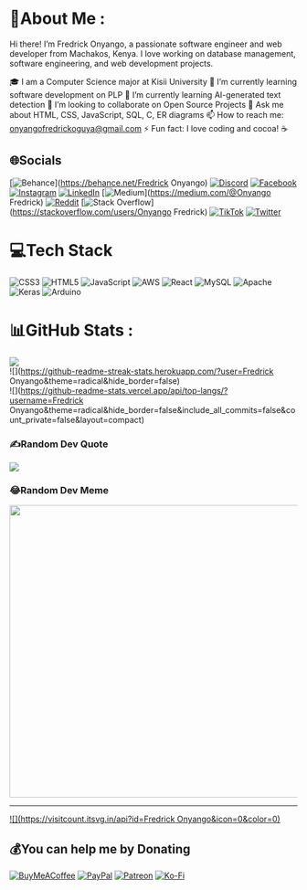 # 💫About Me :
Hi there! I’m Fredrick Onyango, a passionate software engineer and web developer from Machakos, Kenya. I love working on database management, software engineering, and web development projects.

🎓 I am a Computer Science major at Kisii University
🔭 I’m currently learning software development on PLP
🌱 I’m currently learning AI-generated text detection
👯 I’m looking to collaborate on Open Source Projects
💬 Ask me about HTML, CSS, JavaScript, SQL, C, ER diagrams
📫 How to reach me: onyangofredrickoguya@gmail.com
⚡ Fun fact: I love coding and cocoa! ☕

## 🌐Socials
[![Behance](https://img.shields.io/badge/Behance-1769ff?logo=behance&logoColor=white)](https://behance.net/Fredrick Onyango) [![Discord](https://img.shields.io/badge/Discord-%237289DA.svg?logo=discord&logoColor=white)](htttps://discord.gg/fredricode) [![Facebook](https://img.shields.io/badge/Facebook-%231877F2.svg?logo=Facebook&logoColor=white)](https://facebook.com/https://www.facebook.com/fredrickonyangooguya) [![Instagram](https://img.shields.io/badge/Instagram-%23E4405F.svg?logo=Instagram&logoColor=white)](https://instagram.com/fredrickonyangooguya) [![LinkedIn](https://img.shields.io/badge/LinkedIn-%230077B5.svg?logo=linkedin&logoColor=white)](https://linkedin.com/in/https://www.linkedin.com/in/onyango-fredrick-0220a4305/) [![Medium](https://img.shields.io/badge/Medium-12100E?logo=medium&logoColor=white)](https://medium.com/@Onyango Fredrick) [![Reddit](https://img.shields.io/badge/Reddit-%23FF4500.svg?logo=Reddit&logoColor=white)](https://reddit.com/user/SubstantialBaby2576) [![Stack Overflow](https://img.shields.io/badge/-Stackoverflow-FE7A16?logo=stack-overflow&logoColor=white)](https://stackoverflow.com/users/Onyango Fredrick) [![TikTok](https://img.shields.io/badge/TikTok-%23000000.svg?logo=TikTok&logoColor=white)](https://tiktok.com/@fredricode) [![Twitter](https://img.shields.io/badge/Twitter-%231DA1F2.svg?logo=Twitter&logoColor=white)](https://twitter.com/Fredrickonyang0) 

# 💻Tech Stack
![CSS3](https://img.shields.io/badge/css3-%231572B6.svg?style=for-the-badge&logo=css3&logoColor=white) ![HTML5](https://img.shields.io/badge/html5-%23E34F26.svg?style=for-the-badge&logo=html5&logoColor=white) ![JavaScript](https://img.shields.io/badge/javascript-%23323330.svg?style=for-the-badge&logo=javascript&logoColor=%23F7DF1E) ![AWS](https://img.shields.io/badge/AWS-%23FF9900.svg?style=for-the-badge&logo=amazon-aws&logoColor=white) ![React](https://img.shields.io/badge/react-%2320232a.svg?style=for-the-badge&logo=react&logoColor=%2361DAFB) ![MySQL](https://img.shields.io/badge/mysql-%2300f.svg?style=for-the-badge&logo=mysql&logoColor=white) ![Apache](https://img.shields.io/badge/apache-%23D42029.svg?style=for-the-badge&logo=apache&logoColor=white) ![Keras](https://img.shields.io/badge/Keras-%23D00000.svg?style=for-the-badge&logo=Keras&logoColor=white) ![Arduino](https://img.shields.io/badge/-Arduino-00979D?style=for-the-badge&logo=Arduino&logoColor=white)
# 📊GitHub Stats :
![](https://github-readme-stats.vercel.app/api?username=FredrickOguya&theme=radical&hide_border=false&include_all_commits=false&count_private=false)<br/>
![](https://github-readme-streak-stats.herokuapp.com/?user=Fredrick Onyango&theme=radical&hide_border=false)<br/>
![](https://github-readme-stats.vercel.app/api/top-langs/?username=Fredrick Onyango&theme=radical&hide_border=false&include_all_commits=false&count_private=false&layout=compact)

### ✍️Random Dev Quote
![](https://quotes-github-readme.vercel.app/api?type=horizontal&theme=radical)

### 😂Random Dev Meme
<img src="https://random-memer.herokuapp.com/" width="512px"/>

---
[![](https://visitcount.itsvg.in/api?id=Fredrick Onyango&icon=0&color=0)](https://visitcount.itsvg.in)

  ## 💰You can help me by Donating
  [![BuyMeACoffee](https://img.shields.io/badge/Buy%20Me%20a%20Coffee-ffdd00?style=for-the-badge&logo=buy-me-a-coffee&logoColor=black)](https://buymeacoffee.com/https://buymeacoffee.com/fredricode) [![PayPal](https://img.shields.io/badge/PayPal-00457C?style=for-the-badge&logo=paypal&logoColor=white)](https://paypal.me/onyangofredrickoguya@gmail.com) [![Patreon](https://img.shields.io/badge/Patreon-F96854?style=for-the-badge&logo=patreon&logoColor=white)](https://patreon.com/Fredrickonyango) [![Ko-Fi](https://img.shields.io/badge/Ko--fi-F16061?style=for-the-badge&logo=ko-fi&logoColor=white)](https://ko-fi.com/ko-fi.com/onyangofredrick) 

  
